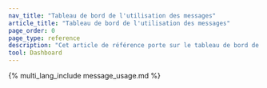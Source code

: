 ```yaml
---
nav_title: "Tableau de bord de l'utilisation des messages"
article_title: "Tableau de bord de l'utilisation des messages"
page_order: 0
page_type: reference
description: "Cet article de référence porte sur le tableau de bord de l'utilisation des messages, qui vous permet de consulter en libre-service des informations sur votre utilisation des crédits SMS et WhatsApp."
tool: Dashboard
---
```


{% multi_lang_include message_usage.md %}